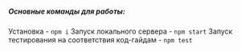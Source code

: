 ##### Основные команды для работы:
Установка - `npm i`
Запуск локального сервера - `npm start`
Запуск тестирования на соответствия код-гайдам - `npm test`
